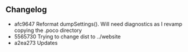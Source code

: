 ## Changelog
* afc9647 Reformat dumpSettings(). Will need diagnostics as I revamp copying the .poco directory
* 5565730 Trying to change dist to ../website
* a2ea273 Updates
